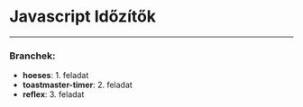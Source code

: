 # Javascript Időzítők

---

### Branchek:

-   **hoeses**: 1. feladat
-   **toastmaster-timer**: 2. feladat
-   **reflex**: 3. feladat
